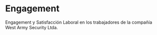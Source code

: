 # Engagement
Engagement y Satisfacción Laboral en los trabajadores de la compañía West Army Security Ltda.
